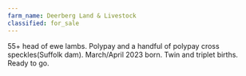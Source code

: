 ```yaml
---
farm_name: Deerberg Land & Livestock
classified: for_sale
---
```


55+ head of ewe lambs. Polypay and a handful of polypay cross speckles(Suffolk dam). March/April 2023 born. Twin and triplet births. Ready to go.